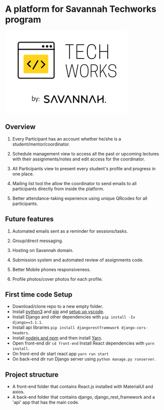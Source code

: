 # A platform for Savannah Techworks program

![alt Techworks](frontend/src/assets/TechWorks%20final%20design.png)

## Overview

1. Every Participant has an account whether he/she is a student/mentor/coordinator.

2. Schedule management view to access all the past or upcoming lectures with their assignments/notes and edit access for the coordinator.

3. All Participants view to present every student's profile and progress in one place.

4. Mailing list tool the allow the coordinator to send emails to all participants directly from inside the platform.

5. Better attendance-taking experience using unique QRcodes for all participants.


## Future features

1. Automated emails sent as a reminder for sessions/tasks.

2. Group/direct messaging.

3. Hosting on Savannah domain.

4. Submission system and automated review of assignments code.

5. Better Mobile phones responsiveness.

6. Profile photos/cover photos for each profile.

## First time code Setup

- Download/clone repo to a new empty folder.
- Install [python3]('https://www.google.com/url?sa=t&rct=j&q=&esrc=s&source=web&cd=&cad=rja&uact=8&ved=2ahUKEwjS3sGu3uX3AhUFIcUKHQulCKwQFnoECAUQAQ&url=https%3A%2F%2Fphoenixnap.com%2Fkb%2Fhow-to-install-python-3-windows&usg=AOvVaw3jsOWttzNHMoKMfRTA3qNM') and [pip]('https://www.google.com/url?sa=t&rct=j&q=&esrc=s&source=web&cd=&cad=rja&uact=8&ved=2ahUKEwj0uafY3eX3AhWHhv0HHZiQC18QFnoECBAQAQ&url=https%3A%2F%2Fwww.geeksforgeeks.org%2Fhow-to-install-pip-on-windows%2F&usg=AOvVaw2bxbboPBImS9cK6iIBynss') and [setup up vscode]('https://www.pylenin.com/blogs/install-vscode-for-python3/').
- Install Django and other dependencies with `pip install -Iv django==3.1.1`.
- Install api libraries `pip install djangorestframework django-cors-headers`.
- Install [nodejs and npm]('https://www.google.com/url?sa=t&rct=j&q=&esrc=s&source=web&cd=&cad=rja&uact=8&ved=2ahUKEwiPypu53-X3AhWXD-wKHQLrAb8QFnoECA4QAw&url=https%3A%2F%2Fphoenixnap.com%2Fkb%2Finstall-node-js-npm-on-windows&usg=AOvVaw3VdOBLmIpQCg4BdlkrEvBM) and then install [Yarn]('https://phoenixnap.com/kb/yarn-windows').
- Open front-end dir `cd front-end` Install React dependencies with `yarn install`.
- On front-end dir start react app `yarn run start`
- On back-end dir run Django server using `python manage.py runserver`.

## Project structure

- A front-end folder that contains React.js installed with MaterialUI and axios.
- A back-end folder that contains django, django_rest_framework and a 'api' app that has the main code.
